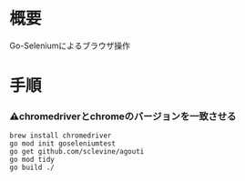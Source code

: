 # 概要
Go-Seleniumによるブラウザ操作
# 手順 
### ⚠️chromedriverとchromeのバージョンを一致させる
```
brew install chromedriver
go mod init goseleniumtest
go get github.com/sclevine/agouti
go mod tidy
go build ./
```
